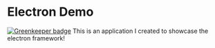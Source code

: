 # Electron Demo

[![Greenkeeper badge](https://badges.greenkeeper.io/nerdeveloper/electron-desktop.svg)](https://greenkeeper.io/)
This is an application I created to showcase the electron framework!
